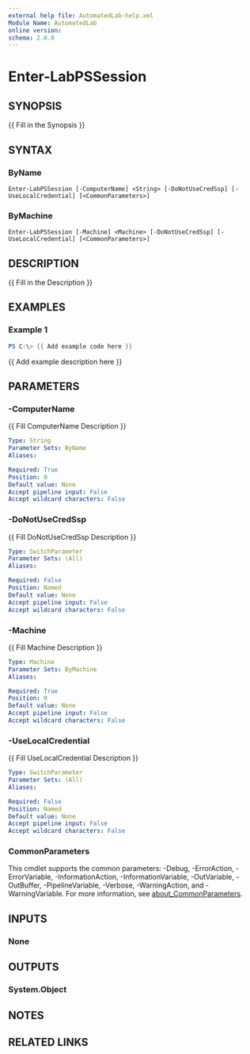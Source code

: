 ```yaml
---
external help file: AutomatedLab-help.xml
Module Name: AutomatedLab
online version:
schema: 2.0.0
---
```


# Enter-LabPSSession

## SYNOPSIS
{{ Fill in the Synopsis }}

## SYNTAX

### ByName
```
Enter-LabPSSession [-ComputerName] <String> [-DoNotUseCredSsp] [-UseLocalCredential] [<CommonParameters>]
```

### ByMachine
```
Enter-LabPSSession [-Machine] <Machine> [-DoNotUseCredSsp] [-UseLocalCredential] [<CommonParameters>]
```

## DESCRIPTION
{{ Fill in the Description }}

## EXAMPLES

### Example 1
```powershell
PS C:\> {{ Add example code here }}
```

{{ Add example description here }}

## PARAMETERS

### -ComputerName
{{ Fill ComputerName Description }}

```yaml
Type: String
Parameter Sets: ByName
Aliases:

Required: True
Position: 0
Default value: None
Accept pipeline input: False
Accept wildcard characters: False
```

### -DoNotUseCredSsp
{{ Fill DoNotUseCredSsp Description }}

```yaml
Type: SwitchParameter
Parameter Sets: (All)
Aliases:

Required: False
Position: Named
Default value: None
Accept pipeline input: False
Accept wildcard characters: False
```

### -Machine
{{ Fill Machine Description }}

```yaml
Type: Machine
Parameter Sets: ByMachine
Aliases:

Required: True
Position: 0
Default value: None
Accept pipeline input: False
Accept wildcard characters: False
```

### -UseLocalCredential
{{ Fill UseLocalCredential Description }}

```yaml
Type: SwitchParameter
Parameter Sets: (All)
Aliases:

Required: False
Position: Named
Default value: None
Accept pipeline input: False
Accept wildcard characters: False
```

### CommonParameters
This cmdlet supports the common parameters: -Debug, -ErrorAction, -ErrorVariable, -InformationAction, -InformationVariable, -OutVariable, -OutBuffer, -PipelineVariable, -Verbose, -WarningAction, and -WarningVariable. For more information, see [about_CommonParameters](http://go.microsoft.com/fwlink/?LinkID=113216).

## INPUTS

### None

## OUTPUTS

### System.Object
## NOTES

## RELATED LINKS
